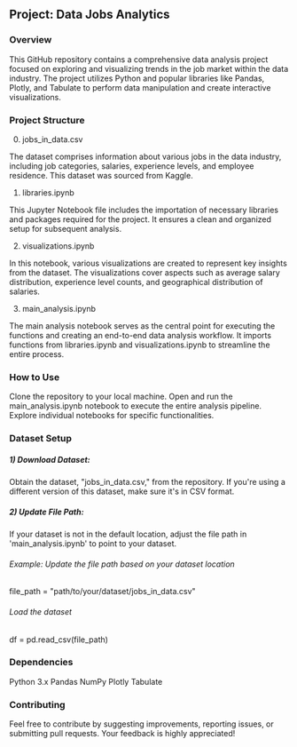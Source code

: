 ## Project: Data Jobs Analytics

### Overview

This GitHub repository contains a comprehensive data analysis project focused on exploring and visualizing trends in the job market within the data industry. The project utilizes Python and popular libraries like Pandas, Plotly, and Tabulate to perform data manipulation and create interactive visualizations.

### Project Structure

0. jobs_in_data.csv

The dataset comprises information about various jobs in the data industry, including job categories, salaries, experience levels, and employee residence. This dataset was sourced from Kaggle.

1. libraries.ipynb

This Jupyter Notebook file includes the importation of necessary libraries and packages required for the project. It ensures a clean and organized setup for subsequent analysis.

2. visualizations.ipynb

In this notebook, various visualizations are created to represent key insights from the dataset. The visualizations cover aspects such as average salary distribution, experience level counts, and geographical distribution of salaries.

3. main_analysis.ipynb

The main analysis notebook serves as the central point for executing the functions and creating an end-to-end data analysis workflow. It imports functions from libraries.ipynb and visualizations.ipynb to streamline the entire process.

### How to Use

Clone the repository to your local machine.
Open and run the main_analysis.ipynb notebook to execute the entire analysis pipeline.
Explore individual notebooks for specific functionalities.

### Dataset Setup

##### 1) Download Dataset:
Obtain the dataset, "jobs_in_data.csv," from the repository.
If you're using a different version of this dataset, make sure it's in CSV format.

##### 2) Update File Path:
If your dataset is not in the default location, adjust the file path in 'main_analysis.ipynb' to point to your dataset.

###### Example: Update the file path based on your dataset location
file_path = "path/to/your/dataset/jobs_in_data.csv"

###### Load the dataset
df = pd.read_csv(file_path)




### Dependencies

Python 3.x
Pandas
NumPy
Plotly
Tabulate

### Contributing

Feel free to contribute by suggesting improvements, reporting issues, or submitting pull requests. Your feedback is highly appreciated!
